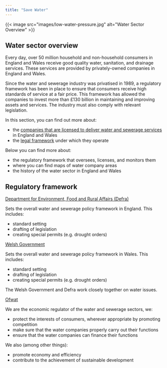 ```yaml
---
title: "Save Water"
---
```


{{< image src="images/low-water-pressure.jpg" alt="Water Sector Overview" >}}
## Water sector overview

Every day, over 50 million household and non-household consumers in England and Wales receive good quality water, sanitation, and drainage services. These services are provided by privately-owned companies in England and Wales.

Since the water and sewerage industry was privatised in 1989, a regulatory framework has been in place to ensure that consumers receive high standards of service at a fair price. This framework has allowed the companies to invest more than £130 billion in maintaining and improving assets and services. The industry must also comply with relevant legislation.

In this section, you can find out more about:

- the [companies that are licensed to deliver water and sewerage services](#) in England and Wales
- the [legal framework](#) under which they operate

Below you can find more about:

- the regulatory framework that oversees, licenses, and monitors them
- where you can find maps of water company areas
- the history of the water sector in England and Wales

## Regulatory framework

[Department for Environment, Food and Rural Affairs (Defra)](#)

Sets the overall water and sewerage policy framework in England. This includes:

- standard setting
- drafting of legislation
- creating special permits (e.g. drought orders)

[Welsh Government](#)

Sets the overall water and sewerage policy framework in Wales. This includes:

- standard setting
- drafting of legislation
- creating special permits (e.g. drought orders)

The Welsh Government and Defra work closely together on water issues.

[Ofwat](#)

We are the economic regulator of the water and sewerage sectors, we:

- protect the interests of consumers, wherever appropriate by promoting competition
- make sure that the water companies properly carry out their functions
- ensure that the water companies can finance their functions

We also (among other things):

- promote economy and efficiency
- contribute to the achievement of sustainable development
